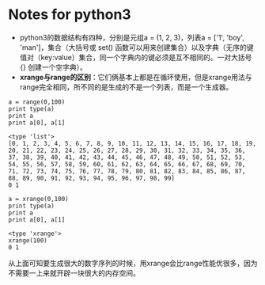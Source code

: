 # Notes for python3  
- python3的数据结构有四种，分别是元组a = (1, 2, 3)，列表a = ['1', 'boy', 'man']，集合（大括号或 set() 函数可以用来创建集合）以及字典（无序的键值对（key:value）集合，同一个字典内的键必须是互不相同的。一对大括号 {} 创建一个空字典）。  
- **xrange与range的区别**：它们俩基本上都是在循环使用，但是xrange用法与range完全相同，所不同的是生成的不是一个列表，而是一个生成器。  
```
a = range(0,100)
print type(a)
print a
print a[0], a[1]

<type 'list'>
[0, 1, 2, 3, 4, 5, 6, 7, 8, 9, 10, 11, 12, 13, 14, 15, 16, 17, 18, 19, 20, 21, 22, 23, 24, 25, 26, 27, 28, 29, 30, 31, 32, 33, 34, 35, 36, 37, 38, 39, 40, 41, 42, 43, 44, 45, 46, 47, 48, 49, 50, 51, 52, 53, 54, 55, 56, 57, 58, 59, 60, 61, 62, 63, 64, 65, 66, 67, 68, 69, 70, 71, 72, 73, 74, 75, 76, 77, 78, 79, 80, 81, 82, 83, 84, 85, 86, 87, 88, 89, 90, 91, 92, 93, 94, 95, 96, 97, 98, 99]
0 1

a = xrange(0,100)
print type(a)
print a
print a[0], a[1]

<type 'xrange'>
xrange(100)
0 1
 ```  
从上面可知要生成很大的数字序列的时候，用xrange会比range性能优很多，因为不需要一上来就开辟一块很大的内存空间。  